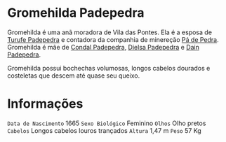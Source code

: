 <!-- TITLE: Gromehilda Padepedra -->
<!-- SUBTITLE: Visão geral sobre Gromehilda Padepedra -->

# Gromehilda Padepedra
Gromehilda é uma anã moradora de Vila das Pontes. Ela é a esposa de [Turufe Padepedra](http://localhost/individuos/turufe-padepedra#turufe-padepedra) e contadora da companhia de minereção [Pá de Pedra](http://localhost/faccoes/faccoes-independentes/pa-de-pedra#pa-de-pedra). Gromehilda é mãe de [Condal Padepedra](http://localhost/individuos/condal-padepedra#condal-padepedra), [Dielsa Padepedra](http://localhost/individuos/dielsa-padepedra#dielsa-padepedra) e [Dain Padepedra](http://localhost/individuos/dain-padepedra#dain-padepedra).

Gromehilda possui bochechas volumosas, longos cabelos dourados e costeletas que descem até quase seu queixo.

# Informações
`Data de Nascimento` 1665 
`Sexo Biológico` Feminino
`Olhos` Olho pretos
`Cabelos` Longos cabelos louros trançados
`Altura` 1,47 m
`Peso` 57 Kg

